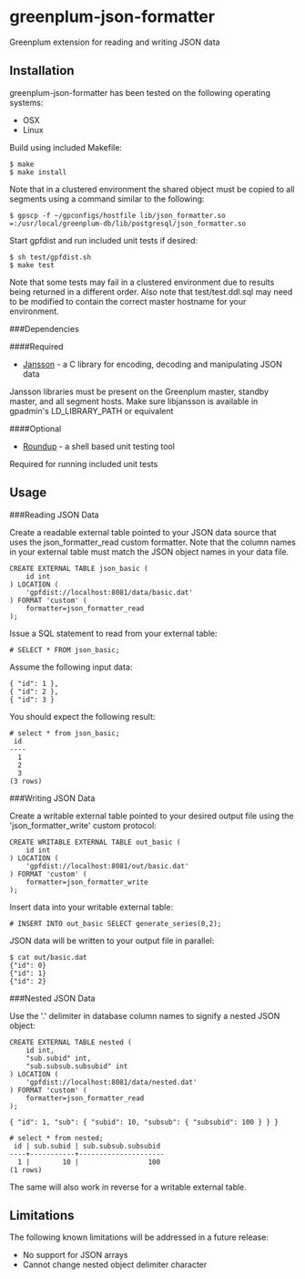 greenplum-json-formatter
========================

Greenplum extension for reading and writing JSON data

Installation
------------
greenplum-json-formatter has been tested on the following operating systems:
- OSX
- Linux

Build using included Makefile:

    $ make
    $ make install
  
Note that in a clustered environment the shared object must be copied to all segments using a command similar to the following:

    $ gpscp -f ~/gpconfigs/hostfile lib/json_formatter.so =:/usr/local/greenplum-db/lib/postgresql/json_formatter.so

Start gpfdist and run included unit tests if desired:

    $ sh test/gpfdist.sh
    $ make test
    
Note that some tests may fail in a clustered environment due to results being returned in a different order.  Also note that test/test.ddl.sql may need to be modified to contain the correct master hostname for your environment.
    
###Dependencies

####Required
-   [Jansson](http://www.digip.org/jansson/) - a C library for encoding, decoding and manipulating JSON data

Jansson libraries must be present on the Greenplum master, standby master, and all segment hosts.  Make sure libjansson is available in gpadmin's LD_LIBRARY_PATH or equivalent

####Optional
-   [Roundup](https://github.com/bmizerany/roundup) - a shell based unit testing tool

Required for running included unit tests

Usage
-----

###Reading JSON Data

Create a readable external table pointed to your JSON data source that uses the json_formatter_read custom formatter.  Note that the column names in your external table must match the JSON object names in your data file.

    CREATE EXTERNAL TABLE json_basic (
        id int
    ) LOCATION (
        'gpfdist://localhost:8081/data/basic.dat'
    ) FORMAT 'custom' (
        formatter=json_formatter_read
    );

Issue a SQL statement to read from your external table:

    # SELECT * FROM json_basic;

Assume the following input data:

    { "id": 1 },
    { "id": 2 },
    { "id": 3 }

You should expect the following result:

    # select * from json_basic;
     id 
    ----
      1
      2
      3
    (3 rows)

###Writing JSON Data

Create a writable external table pointed to your desired output file using the 'json_formatter_write' custom protocol:

    CREATE WRITABLE EXTERNAL TABLE out_basic (
        id int
    ) LOCATION (
        'gpfdist://localhost:8081/out/basic.dat'
    ) FORMAT 'custom' (
        formatter=json_formatter_write
    );

Insert data into your writable external table:

    # INSERT INTO out_basic SELECT generate_series(0,2);

JSON data will be written to your output file in parallel:

    $ cat out/basic.dat 
    {"id": 0}
    {"id": 1}
    {"id": 2}

###Nested JSON Data

Use the '.' delimiter in database column names to signify a nested JSON object:

    CREATE EXTERNAL TABLE nested (
        id int,
        "sub.subid" int,
        "sub.subsub.subsubid" int
    ) LOCATION (
        'gpfdist://localhost:8081/data/nested.dat'
    ) FORMAT 'custom' (
        formatter=json_formatter_read
    );

    { "id": 1, "sub": { "subid": 10, "subsub": { "subsubid": 100 } } }

    # select * from nested;
     id | sub.subid | sub.subsub.subsubid 
    ----+-----------+---------------------
      1 |        10 |                 100
    (1 rows)

The same will also work in reverse for a writable external table.

Limitations
-----------

The following known limitations will be addressed in a future release:
- No support for JSON arrays
- Cannot change nested object delimiter character
